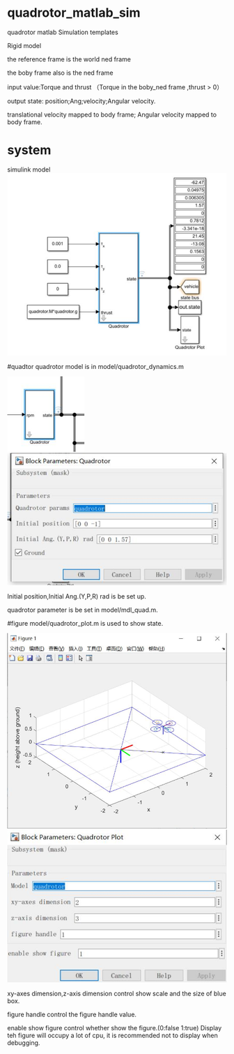 # quadrotor_matlab_sim
quadrotor matlab Simulation templates

Rigid model

the reference frame is the world ned frame

the boby frame also is the ned frame

input value:Torque and thrust （Torque in the boby_ned frame ,thrust > 0）

output state: position;Ang;velocity;Angular velocity.

translational velocity mapped to body frame;
Angular velocity mapped to body frame.
# system
simulink model
![](fig/sys.jpg)

#quadtor
quadrotor model is in model/quadrotor_dynamics.m

![](fig/quadrotor.jpg)
![](fig/quadrotor_mask.jpg)

Initial position,Initial Ang.(Y,P,R) rad is be set up.

quadrotor parameter is be set in model/mdl_quad.m.


#figure
 model/quadrotor_plot.m is used  to  show state.

![](fig/show_state.jpg)
![](fig/show_state_mask.jpg)

xy-axes dimension,z-axis dimension  control show scale and the size of blue box.

figure handle control the figure handle value.

enable show figure control whether show the figure.(0:false 1:true) Display teh figure will occupy a lot of cpu,
it is recommended not to display when debugging. 


